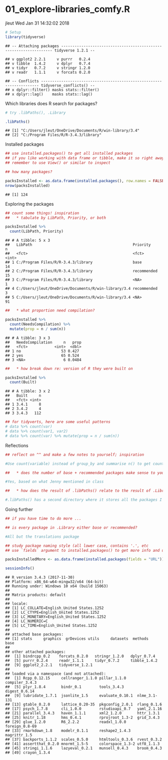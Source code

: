 01\_explore-libraries\_comfy.R
================
jleut
Wed Jan 31 14:32:02 2018

``` r
# Setup
library(tidyverse)
```

    ## -- Attaching packages ------------------------------------------------------------------ tidyverse 1.2.1 --

    ## v ggplot2 2.2.1     v purrr   0.2.4
    ## v tibble  1.4.2     v dplyr   0.7.4
    ## v tidyr   0.7.2     v stringr 1.2.0
    ## v readr   1.1.1     v forcats 0.2.0

    ## -- Conflicts --------------------------------------------------------------------- tidyverse_conflicts() --
    ## x dplyr::filter() masks stats::filter()
    ## x dplyr::lag()    masks stats::lag()

Which libraries does R search for packages?

``` r
# try .libPaths(), .Library

.libPaths()
```

    ## [1] "C:/Users/jleut/OneDrive/Documents/R/win-library/3.4"
    ## [2] "C:/Program Files/R/R-3.4.3/library"

Installed packages

``` r
## use installed.packages() to get all installed packages
## if you like working with data frame or tibble, make it so right away!
## remember to use View() or similar to inspect

## how many packages?

packsInstalled <- as.data.frame(installed.packages(), row.names = FALSE)
nrow(packsInstalled)
```

    ## [1] 124

Exploring the packages

``` r
## count some things! inspiration
##   * tabulate by LibPath, Priority, or both

packsInstalled %>%
  count(LibPath, Priority)
```

    ## # A tibble: 5 x 3
    ##   LibPath                                             Priority        n
    ##   <fct>                                               <fct>       <int>
    ## 1 C:/Program Files/R/R-3.4.3/library                  base           14
    ## 2 C:/Program Files/R/R-3.4.3/library                  recommended    15
    ## 3 C:/Program Files/R/R-3.4.3/library                  <NA>            1
    ## 4 C:/Users/jleut/OneDrive/Documents/R/win-library/3.4 recommended     3
    ## 5 C:/Users/jleut/OneDrive/Documents/R/win-library/3.4 <NA>           91

``` r
##   * what proportion need compilation?

packsInstalled %>%
  count(NeedsCompilation) %>%
  mutate(prop = n / sum(n))
```

    ## # A tibble: 3 x 3
    ##   NeedsCompilation     n   prop
    ##   <fct>            <int>  <dbl>
    ## 1 no                  53 0.427 
    ## 2 yes                 65 0.524 
    ## 3 <NA>                 6 0.0484

``` r
##   * how break down re: version of R they were built on

packsInstalled %>%
  count(Built)
```

    ## # A tibble: 3 x 2
    ##   Built     n
    ##   <fct> <int>
    ## 1 3.4.1     8
    ## 2 3.4.2     4
    ## 3 3.4.3   112

``` r
## for tidyverts, here are some useful patterns
# data %>% count(var)
# data %>% count(var1, var2)
# data %>% count(var) %>% mutate(prop = n / sum(n))
```

Reflections

``` r
## reflect on ^^ and make a few notes to yourself; inspiration

#Use count(variable) instead of group_by and summarise n() to get counts by variables

##   * does the number of base + recommended packages make sense to you?

#Yes, based on what Jenny mentioned in class

##   * how does the result of .libPaths() relate to the result of .Library?

#.libPaths() has a second directory where it stores all the packages I download
```

Going further

``` r
## if you have time to do more ...

## is every package in .Library either base or recommended?

#All but the translations package

## study package naming style (all lower case, contains '.', etc
## use `fields` argument to installed.packages() to get more info and use it!

packsInstalledMore <- as.data.frame(installed.packages(fields = "URL"))

sessionInfo()
```

    ## R version 3.4.3 (2017-11-30)
    ## Platform: x86_64-w64-mingw32/x64 (64-bit)
    ## Running under: Windows 10 x64 (build 15063)
    ## 
    ## Matrix products: default
    ## 
    ## locale:
    ## [1] LC_COLLATE=English_United States.1252 
    ## [2] LC_CTYPE=English_United States.1252   
    ## [3] LC_MONETARY=English_United States.1252
    ## [4] LC_NUMERIC=C                          
    ## [5] LC_TIME=English_United States.1252    
    ## 
    ## attached base packages:
    ## [1] stats     graphics  grDevices utils     datasets  methods   base     
    ## 
    ## other attached packages:
    ##  [1] bindrcpp_0.2    forcats_0.2.0   stringr_1.2.0   dplyr_0.7.4    
    ##  [5] purrr_0.2.4     readr_1.1.1     tidyr_0.7.2     tibble_1.4.2   
    ##  [9] ggplot2_2.2.1   tidyverse_1.2.1
    ## 
    ## loaded via a namespace (and not attached):
    ##  [1] Rcpp_0.12.15     cellranger_1.1.0 pillar_1.1.0     compiler_3.4.3  
    ##  [5] plyr_1.8.4       bindr_0.1        tools_3.4.3      digest_0.6.14   
    ##  [9] lubridate_1.7.1  jsonlite_1.5     evaluate_0.10.1  nlme_3.1-131    
    ## [13] gtable_0.2.0     lattice_0.20-35  pkgconfig_2.0.1  rlang_0.1.6     
    ## [17] psych_1.7.8      cli_1.0.0        rstudioapi_0.7   yaml_2.1.16     
    ## [21] parallel_3.4.3   haven_1.1.1      xml2_1.2.0       httr_1.3.1      
    ## [25] knitr_1.18       hms_0.4.1        rprojroot_1.3-2  grid_3.4.3      
    ## [29] glue_1.2.0       R6_2.2.2         readxl_1.0.0     foreign_0.8-69  
    ## [33] rmarkdown_1.8    modelr_0.1.1     reshape2_1.4.3   magrittr_1.5    
    ## [37] backports_1.1.2  scales_0.5.0     htmltools_0.3.6  rvest_0.3.2     
    ## [41] assertthat_0.2.0 mnormt_1.5-5     colorspace_1.3-2 utf8_1.1.3      
    ## [45] stringi_1.1.6    lazyeval_0.2.1   munsell_0.4.3    broom_0.4.3     
    ## [49] crayon_1.3.4
